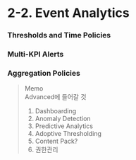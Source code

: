# 2-2. Event Analytics

### Thresholds and Time Policies

### Multi-KPI Alerts

### Aggregation Policies

> Memo </br>
> Advanced에 들어갈 것
>
> 1. Dashboarding
> 2. Anomaly Detection
> 3. Predictive Analytics
> 4. Adoptive Thresholding
> 5. Content Pack?
> 6. 권한관리
